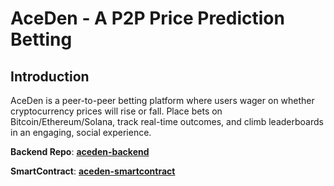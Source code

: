 # AceDen - A P2P Price Prediction Betting


## **Introduction**

AceDen is a peer-to-peer betting platform where users wager on whether cryptocurrency prices will rise or fall. Place bets on Bitcoin/Ethereum/Solana, track real-time outcomes, and climb leaderboards in an engaging, social experience.


**Backend Repo**: **[aceden-backend](https://github.com/0x3ndless/AceDen-backend)**


**SmartContract**: **[aceden-smartcontract](https://base-sepolia.blockscout.com/address/0x1b39292A18f4e6F50e219bD21c60E014D79203D5)**